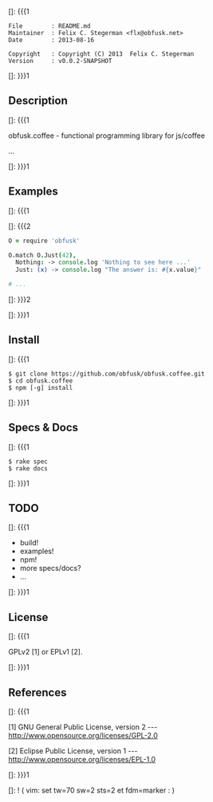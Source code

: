 []: {{{1

    File        : README.md
    Maintainer  : Felix C. Stegerman <flx@obfusk.net>
    Date        : 2013-08-16

    Copyright   : Copyright (C) 2013  Felix C. Stegerman
    Version     : v0.0.2-SNAPSHOT

[]: }}}1

## Description
[]: {{{1

  obfusk.coffee - functional programming library for js/coffee

  ...

[]: }}}1

## Examples
[]: {{{1

[]: {{{2

```coffee
O = require 'obfusk'

O.match O.Just(42),
  Nothing: -> console.log 'Nothing to see here ...'
  Just: (x) -> console.log "The answer is: #{x.value}"

# ...
```

[]: }}}2

[]: }}}1

## Install
[]: {{{1

    $ git clone https://github.com/obfusk/obfusk.coffee.git
    $ cd obfusk.coffee
    $ npm [-g] install

[]: }}}1

## Specs & Docs
[]: {{{1

    $ rake spec
    $ rake docs

[]: }}}1

## TODO
[]: {{{1

  * build!
  * examples!
  * npm!
  * more specs/docs?
  * ...

[]: }}}1

## License
[]: {{{1

  GPLv2 [1] or EPLv1 [2].

[]: }}}1

## References
[]: {{{1

  [1] GNU General Public License, version 2
  --- http://www.opensource.org/licenses/GPL-2.0

  [2] Eclipse Public License, version 1
  --- http://www.opensource.org/licenses/EPL-1.0

[]: }}}1

[]: ! ( vim: set tw=70 sw=2 sts=2 et fdm=marker : )
